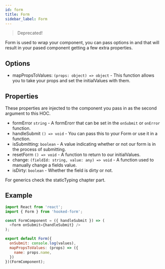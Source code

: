 ```yaml
---
id: form
title: Form
sidebar_label: Form
---
```


> Deprecated!

Form is used to wrap your component, you can pass options in and that will result in your pased component getting a few extra properties.

## Options

- mapPropsToValues: `(props: object) => object` - This function allows you to take your props and set the initialValues with them.

## Properties

These properties are injected to the component you pass in as the second argument to this HOC.

- formError `string` - A formErorr that can be set in the `onSubmit` or `onError` function.
- handleSubmit `() => void` - You can pass this to your Form or use it in a function.
- isSubmitting: `boolean` - A value indicating whether or not our form is in the process of submitting.
- resetForm `() => void` - A function to return to our initialValues.
- change: `(fieldId: string, value: any) => void` - A function used to manually change a fields value.
- isDirty: `boolean` - Whether the field is dirty or not.

For generics check the staticTyping chapter part.

## Example

```js
import React from 'react';
import { Form } from 'hooked-form';

const FormComponent = ({ handleSubmit }) => (
  <form onSubmit={handleSubmit} />
);

export default Form({
  onSubmit: console.log(values),
  mapPropsToValues: (props) => ({
    name: props.name,
  })
})(FormComponent);
```
